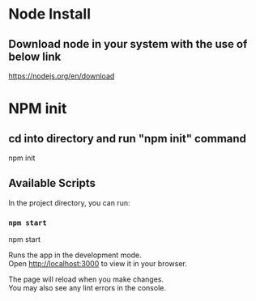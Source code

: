 # Node Install
  ## Download node in your system with the use of below link
  https://nodejs.org/en/download

# NPM init
  ## cd into directory and run "npm init" command
  npm init

## Available Scripts

In the project directory, you can run:

### `npm start`
npm start

Runs the app in the development mode.\
Open [http://localhost:3000](http://localhost:3000) to view it in your browser.

The page will reload when you make changes.\
You may also see any lint errors in the console.

